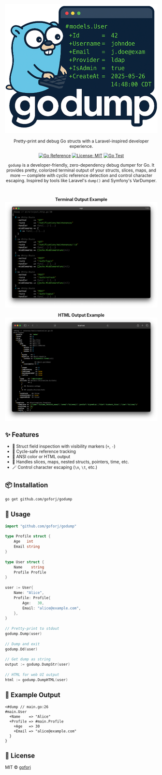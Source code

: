 <p align="center">
  <img src="./assets/godump.png" width="600" alt="godump logo">
</p>

<p align="center">
    Pretty-print and debug Go structs with a Laravel-inspired developer experience.
</p>

<p align="center">
    <a href="https://pkg.go.dev/github.com/goforj/godump"><img src="https://pkg.go.dev/badge/github.com/goforj/godump.svg" alt="Go Reference"></a>
    <a href="LICENSE"><img src="https://img.shields.io/badge/license-MIT-blue.svg" alt="License: MIT"></a>
    <a href="https://github.com/goforj/godump/actions"><img src="https://github.com/goforj/godump/actions/workflows/test.yml/badge.svg" alt="Go Test"></a>
</p>

<p align="center">
  <code>godump</code> is a developer-friendly, zero-dependency debug dumper for Go. It provides pretty, colorized terminal output of your structs, slices, maps, and more — complete with cyclic reference detection and control character escaping.
    Inspired by tools like Laravel's <code>dump()</code> and Symfony's VarDumper.
</p>

<br>

<p align="center">
<strong>Terminal Output Example</strong><br>
  <img src="./assets/demo-terminal.png" width="800">
</p>

<p align="center">
<strong>HTML Output Example</strong><br>
  <img src="./assets/demo-html.png" width="800">
</p>

## ✨ Features

- 🧠 Struct field inspection with visibility markers (`+`, `-`)
- 🔄 Cycle-safe reference tracking
- 🎨 ANSI color or HTML output
- 🧪 Handles slices, maps, nested structs, pointers, time, etc.
- 🪄 Control character escaping (`\n`, `\t`, etc.)

## 📦 Installation

```bash
go get github.com/goforj/godump
````

## 🚀 Usage

```go
import "github.com/goforj/godump"

type Profile struct {
    Age   int
    Email string
}

type User struct {
    Name    string
    Profile Profile
}

user := User{
    Name: "Alice",
    Profile: Profile{
        Age:   30,
        Email: "alice@example.com",
    },
}

// Pretty-print to stdout
godump.Dump(user)

// Dump and exit
godump.Dd(user)

// Get dump as string
output := godump.DumpStr(user)

// HTML for web UI output
html := godump.DumpHTML(user)
```

## 🧪 Example Output

```text
<#dump // main.go:26
#main.User
  +Name    => "Alice"
  +Profile => #main.Profile
    +Age   => 30
    +Email => "alice@example.com"
  }
}
```

## 🧩 License

MIT © [goforj](https://github.com/goforj)
